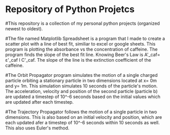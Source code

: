 # Repository of Python Projetcs
#This repository is a collection of my personal python projects (organized newest to oldest).

#The file named Matplotlib Spreadsheet is a program that I made to create a scatter plot with a line of best fit, similiar to excel or google sheets. This program is plotting the absorbance vs the concentration of caffeine. The program finds the slope of the best fit line. Knowing Beer's Law is A'_caf= ε'_caf l C'_caf. The slope of the line is the extinction coefficient of the caffeine.

#The Orbit Propagator program simulates the motion of a single charged particle orbiting a stationary particle in two dimensions located at x= 0m and y= 1m. This simulation simulates 10 seconds of the particle's motion. The acceleration, velocity and position of the second particle (particle b) are updated a timestep of 10^-6 seconds based on the initial values which are updated after each timestep.

#The Trajectory Propagator follows the motion of a single particle in two dimensions. This is also based on an initial velocity and position, which are each updated afer a timestep of 10^-6 seconds within 10 seconds as well. This also uses Euler's method.
